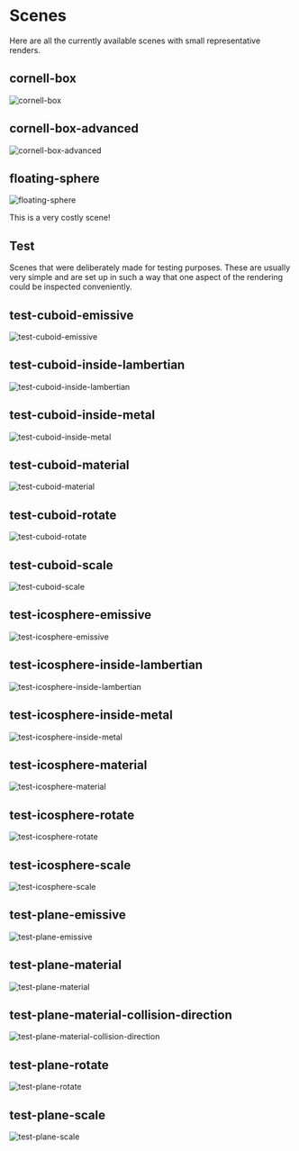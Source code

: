 # Scenes

Here are all the currently available scenes with small representative renders.

## cornell-box

![cornell-box](scene_examples/cornell-box.jpg)

## cornell-box-advanced

![cornell-box-advanced](scene_examples/cornell-box-advanced.jpg)

## floating-sphere

![floating-sphere](scene_examples/floating-sphere.jpg)

This is a very costly scene!

## Test

Scenes that were deliberately made for testing purposes. These are usually very simple and are set up in such a way that
one aspect of the rendering could be inspected conveniently.

## test-cuboid-emissive

![test-cuboid-emissive](scene_examples/test-cuboid-emissive.jpg)

## test-cuboid-inside-lambertian

![test-cuboid-inside-lambertian](scene_examples/test-cuboid-inside-lambertian.jpg)

## test-cuboid-inside-metal

![test-cuboid-inside-metal](scene_examples/test-cuboid-inside-metal.jpg)

## test-cuboid-material

![test-cuboid-material](scene_examples/test-cuboid-material.jpg)

## test-cuboid-rotate

![test-cuboid-rotate](scene_examples/test-cuboid-rotate.jpg)

## test-cuboid-scale

![test-cuboid-scale](scene_examples/test-cuboid-scale.jpg)

## test-icosphere-emissive

![test-icosphere-emissive](scene_examples/test-icosphere-emissive.jpg)

## test-icosphere-inside-lambertian

![test-icosphere-inside-lambertian](scene_examples/test-icosphere-inside-lambertian.jpg)

## test-icosphere-inside-metal




![test-icosphere-inside-metal](scene_examples/test-icosphere-inside-metal.jpg)

## test-icosphere-material

![test-icosphere-material](scene_examples/test-icosphere-material.jpg)

## test-icosphere-rotate

![test-icosphere-rotate](scene_examples/test-icosphere-rotate.jpg)

## test-icosphere-scale

![test-icosphere-scale](scene_examples/test-icosphere-scale.jpg)

## test-plane-emissive

![test-plane-emissive](scene_examples/test-plane-emissive.jpg)

## test-plane-material

![test-plane-material](scene_examples/test-plane-material.jpg)

## test-plane-material-collision-direction

![test-plane-material-collision-direction](scene_examples/test-plane-material-collision-direction.jpg)

## test-plane-rotate

![test-plane-rotate](scene_examples/test-plane-rotate.jpg)

## test-plane-scale

![test-plane-scale](scene_examples/test-plane-scale.jpg)

